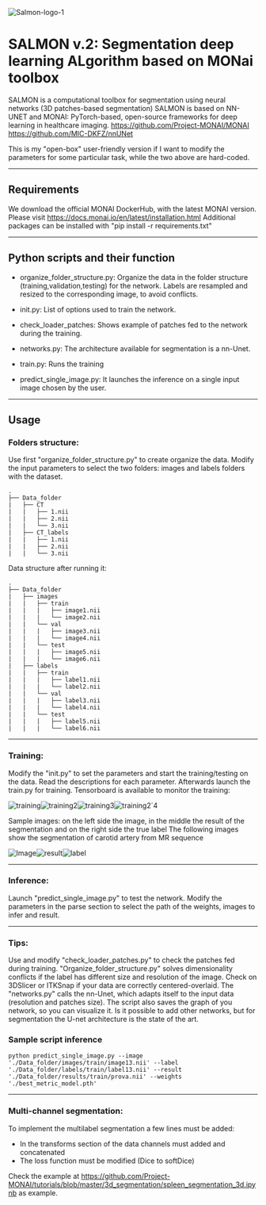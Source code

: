 ![Salmon-logo-1](images/salmon.JPG)
# SALMON v.2: Segmentation deep learning ALgorithm based on MONai toolbox
SALMON is a computational toolbox for segmentation using neural networks (3D patches-based segmentation)
SALMON is based on  NN-UNET and MONAI: PyTorch-based, open-source frameworks for deep learning in healthcare imaging. 
https://github.com/Project-MONAI/MONAI
https://github.com/MIC-DKFZ/nnUNet

This is my "open-box" user-friendly version if I want to modify the parameters for some particular task, while the two above are hard-coded.

*******************************************************************************
## Requirements
We download the official MONAI DockerHub, with the latest MONAI version. Please visit https://docs.monai.io/en/latest/installation.html
Additional packages can be installed with "pip install -r requirements.txt"
*******************************************************************************
## Python scripts and their function

- organize_folder_structure.py: Organize the data in the folder structure (training,validation,testing) for the network. Labels are resampled and resized to the corresponding image, to avoid conflicts.

- init.py: List of options used to train the network. 

- check_loader_patches: Shows example of patches fed to the network during the training.  

- networks.py: The architecture available for segmentation is a nn-Unet.

- train.py: Runs the training

- predict_single_image.py: It launches the inference on a single input image chosen by the user.
*******************************************************************************
## Usage
### Folders structure:

Use first "organize_folder_structure.py" to create organize the data.
Modify the input parameters to select the two folders: images and labels folders with the dataset.

    .
	├── Data_folder                   
	|   ├── CT               
	|   |   ├── 1.nii 
    |   |   ├── 2.nii 	
	|   |   └── 3.nii                     
	|   ├── CT_labels                         
	|   |   ├── 1.nii 
    |   |   ├── 2.nii 	
	|   |   └── 3.nii  

Data structure after running it:

	.
	├── Data_folder                   
	|   ├── images              
	|   |   ├── train             
	|   |   |   ├── image1.nii              
	|   |   |   └── image2.nii                     
	|   |   └── val             
	|   |   |   ├── image3.nii             
	|   |   |   └── image4.nii
	|   |   └── test             
	|   |   |   ├── image5.nii              
	|   |   |   └── image6.nii
	|   ├── labels              
	|   |   ├── train             
	|   |   |   ├── label1.nii              
	|   |   |   └── label2.nii                     
	|   |   └── val             
	|   |   |   ├── label3.nii             
	|   |   |   └── label4.nii
	|   |   └── test             
	|   |   |   ├── label5.nii              
	|   |   |   └── label6.nii
 
*******************************************************************************
### Training:
Modify the "init.py" to set the parameters and start the training/testing on the data. Read the descriptions for each parameter.
Afterwards launch the train.py for training. Tensorboard is available to monitor the training:	

![training](images/salmon3.JPG)![training2](images/salmon4.JPG)![training3](images/salmon5.JPG)![training2´4](images/salmon6.JPG)

Sample images: on the left side the image, in the middle the result of the segmentation and on the right side the true label
The following images show the segmentation of carotid artery from MR sequence

![Image](images/image.gif)![result](images/result.gif)![label](images/label.gif)
*******************************************************************************
### Inference:
Launch "predict_single_image.py" to test the network. Modify the parameters in the parse section to select the path of the weights, images to infer and result. 
*******************************************************************************
### Tips:
Use and modify "check_loader_patches.py" to check the patches fed during training. 
"Organize_folder_structure.py" solves dimensionality conflicts if the label has different size and resolution of the image. Check on 3DSlicer or ITKSnap if your data are correctly centered-overlaid.
The "networks.py" calls the nn-Unet, which adapts itself to the input data (resolution and patches size). The script also saves the graph of you network, so you can visualize it. 
Is it possible to add other networks, but for segmentation the U-net architecture is the state of the art.


### Sample script inference
```console
python predict_single_image.py --image './Data_folder/images/train/image13.nii' --label './Data_folder/labels/train/label13.nii' --result './Data_folder/results/train/prova.nii' --weights './best_metric_model.pth'
```
*******************************************************************************
### Multi-channel segmentation: 

To implement the multilabel segmentation a few lines must be added:
- In the transforms section of the data channels must added and concatenated
- The loss function must be modified (Dice to softDice)

Check the example at https://github.com/Project-MONAI/tutorials/blob/master/3d_segmentation/spleen_segmentation_3d.ipynb as example.
